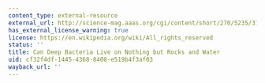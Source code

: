 ```yaml
---
content_type: external-resource
external_url: http://science-mag.aaas.org/cgi/content/short/270/5235/377
has_external_license_warning: true
license: https://en.wikipedia.org/wiki/All_rights_reserved
status: ''
title: Can Deep Bacteria Live on Nothing but Rocks and Water
uid: cf32f4df-1445-4368-8408-e519b4f3af03
wayback_url: ''
---
```

